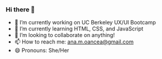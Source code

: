 ### Hi there 👋
- 🔭 I’m currently working on UC Berkeley UX/UI Bootcamp
- 🌱 I’m currently learning HTML, CSS, and JavaScript
- 👯 I’m looking to collaborate on anything! 
- 📫 How to reach me: ana.m.oancea@gmail.com
- 😄 Pronouns: She/Her
